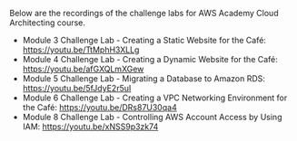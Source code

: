 Below are the recordings of the challenge labs for AWS Academy Cloud Architecting course.

- Module 3 Challenge Lab - Creating a Static Website for the Café: https://youtu.be/TtMphH3XLLg
- Module 4 Challenge Lab - Creating a Dynamic Website for the Café: https://youtu.be/afGXQLmXGew
- Module 5 Challenge Lab - Migrating a Database to Amazon RDS: https://youtu.be/5fJdyE2r5uI
- Module 6 Challenge Lab - Creating a VPC Networking Environment for the Café: https://youtu.be/DRs87U30qa4
- Module 8 Challenge Lab - Controlling AWS Account Access by Using IAM: https://youtu.be/xNSS9p3zk74
